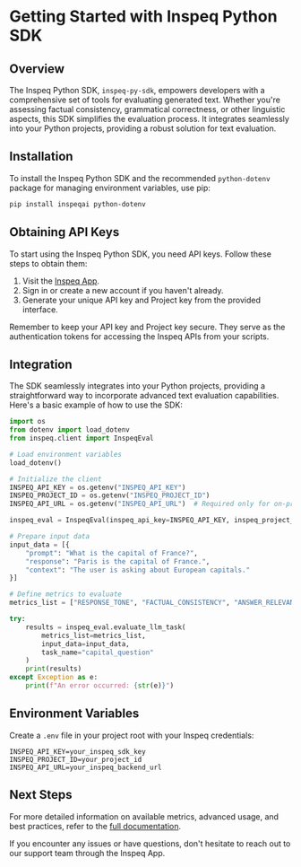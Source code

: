 # Getting Started with Inspeq Python SDK

## Overview

The Inspeq Python SDK, `inspeq-py-sdk`, empowers developers with a comprehensive set of tools for evaluating generated text. Whether you're assessing factual consistency, grammatical correctness, or other linguistic aspects, this SDK simplifies the evaluation process. It integrates seamlessly into your Python projects, providing a robust solution for text evaluation.

## Installation

To install the Inspeq Python SDK and the recommended `python-dotenv` package for managing environment variables, use pip:

```bash
pip install inspeqai python-dotenv
```

## Obtaining API Keys

To start using the Inspeq Python SDK, you need API keys. Follow these steps to obtain them:

1. Visit the [Inspeq App](https://platform.inspeq.ai).
2. Sign in or create a new account if you haven't already.
3. Generate your unique API key and Project key from the provided interface.

Remember to keep your API key and Project key secure. They serve as the authentication tokens for accessing the Inspeq APIs from your scripts.

## Integration

The SDK seamlessly integrates into your Python projects, providing a straightforward way to incorporate advanced text evaluation capabilities. Here's a basic example of how to use the SDK:

```python
import os
from dotenv import load_dotenv
from inspeq.client import InspeqEval

# Load environment variables
load_dotenv()

# Initialize the client
INSPEQ_API_KEY = os.getenv("INSPEQ_API_KEY")
INSPEQ_PROJECT_ID = os.getenv("INSPEQ_PROJECT_ID")
INSPEQ_API_URL = os.getenv("INSPEQ_API_URL")  # Required only for on-prem customers

inspeq_eval = InspeqEval(inspeq_api_key=INSPEQ_API_KEY, inspeq_project_id=INSPEQ_PROJECT_ID)

# Prepare input data
input_data = [{
    "prompt": "What is the capital of France?",
    "response": "Paris is the capital of France.",
    "context": "The user is asking about European capitals."
}]

# Define metrics to evaluate
metrics_list = ["RESPONSE_TONE", "FACTUAL_CONSISTENCY", "ANSWER_RELEVANCE"]

try:
    results = inspeq_eval.evaluate_llm_task(
        metrics_list=metrics_list,
        input_data=input_data,
        task_name="capital_question"
    )
    print(results)
except Exception as e:
    print(f"An error occurred: {str(e)}")
```

## Environment Variables

Create a `.env` file in your project root with your Inspeq credentials:

```
INSPEQ_API_KEY=your_inspeq_sdk_key
INSPEQ_PROJECT_ID=your_project_id
INSPEQ_API_URL=your_inspeq_backend_url
```

## Next Steps

For more detailed information on available metrics, advanced usage, and best practices, refer to the [full documentation](https://docs.inspeq.ai).

If you encounter any issues or have questions, don't hesitate to reach out to our support team through the Inspeq App.
